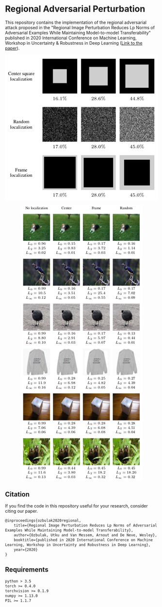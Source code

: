 # Regional Adversarial Perturbation

This repository contains the implementation of the regional adversarial attack proposed in the "Regional Image Perturbation Reduces Lp Norms of Adversarial Examples While Maintaining Model-to-model Transferability" published in 2020 International Conference on Machine Learning, Workshop in Uncertainty & Robustness in Deep Learning ([Link to the paper](https://arxiv.org/abs/...)).

<p align="center">
<img src="https://raw.githubusercontent.com/utkuozbulak/cnn-gifs/master/localization.png">
</p>

<p align="center">
<img src="https://raw.githubusercontent.com/utkuozbulak/cnn-gifs/master/adv_examples.png">
</p>

## Citation
If you find the code in this repository useful for your research, consider citing our paper.

    @inproceedings{ozbulak2020regional,
        title={Regional Image Perturbation Reduces Lp Norms of Adversarial Examples While Maintaining Model-to-model Transferability},
        author={Ozbulak, Utku and Van Messem, Arnout and De Neve, Wesley},
        booktitle={published in 2020 International Conference on Machine Learning, Workshop in Uncertainty and Robustness in Deep Learning},
        year={2020}
    }


## Requirements
```
python > 3.5
torch >= 0.4.0
torchvision >= 0.1.9
numpy >= 1.13.0
PIL >= 1.1.7
```
